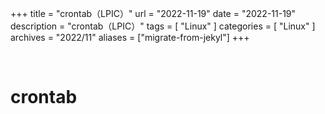 +++
title = "crontab（LPIC）"
url = "2022-11-19"
date = "2022-11-19"
description = "crontab（LPIC）"
tags = [
  "Linux"
]
categories = [
  "Linux"
]
archives = "2022/11"
aliases = ["migrate-from-jekyl"]
+++

<br>

# crontab


